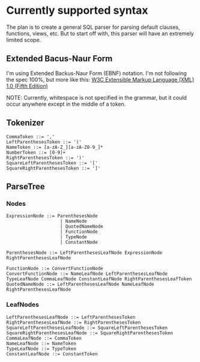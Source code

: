 # Currently supported syntax

The plan is to create a general SQL parser for parsing default clauses, functions, views, etc. But to start off with, this parser will have an extremely limited scope.

## Extended Bacus-Naur Form

I'm using Extended Backus-Naur Form (EBNF) notation. I'm not following the spec 100%, but more like this: [W3C Extensible Markup Language (XML) 1.0 (Fifth Edition)](https://www.w3.org/TR/xml/#sec-notation)

NOTE: Currently, whitespace is not specified in the grammar, but it could occur anywhere except in the middle of a token.

## Tokenizer

``` ebnf
CommaToken ::= ','
LeftParenthesesToken ::= '('
NameToken ::= [a-zA-Z_][a-zA-Z0-9_]*
NumberToken ::= [0-9]+
RightParenthesesToken ::= ')'
SquareLeftParenthesesToken ::= '['
SquareRightParenthesesToken ::= ']'
```

## ParseTree

### Nodes
``` ebnf
ExpressionNode ::= ParenthesesNode 
                    | NameNode
                    | QuotedNameNode
                    | FunctionNode 
                    | TypeNode 
                    | ConstantNode

ParenthesesNode ::= LeftParenthesesLeafNode ExpressionNode RightParenthesesLeafNode

FunctionNode ::= ConvertFunctionNode
ConvertFunctionNode ::= NameLeafNode LeftParenthesesLeafNode TypeLeafNode CommaLeafNode ConstantLeafNode RightParenthesesLeafToken
QuotedNameNode ::= LeftParenthesesLeafNode NameLeafNode RightParenthesesLeafNode
```

### LeafNodes

``` ebnf
LeftParenthesesLeafNode ::= LeftParenthesesToken
RightParenthesesLeafNode ::= RightParenthesesToken
SquareLeftParenthesesLeafNode ::= SquareLeftParenthesesToken
SquareRightParenthesesLeafNode ::= SquareRightParenthesesToken
CommaLeafNode ::= CommaToken
NameLeafNode ::= NameToken
TypeLeafNode ::= TypeToken
ConstantLeafNode ::= ConstantToken
```
